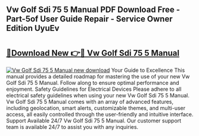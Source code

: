 ## Vw Golf Sdi 75 5 Manual PDF Download Free - Part-5of User Guide Repair - Service Owner Edition UyuEv

# <h2><a href="http://bc96205.oget.top/?id=Vw+Golf+Sdi+75+5+Manual">🔗Download New 👉🔴 Vw Golf Sdi 75 5 Manual</a></h2>

[![Vw Golf Sdi 75 5 Manual new download](https://i.imgur.com/5g1atiW.png)](http://bc96205.oget.top/?id=Vw+Golf+Sdi+75+5+Manual)
Your Guide to Excellence This manual provides a detailed roadmap for mastering the use of your new Vw Golf Sdi 75 5 Manual. Follow along to ensure optimal performance and enjoyment. Safety Guidelines for Electrical Devices Please adhere to all electrical safety guidelines when using your new Vw Golf Sdi 75 5 Manual. Vw Golf Sdi 75 5 Manual comes with an array of advanced features, including geolocation, smart alerts, customizable themes, and multi-user access, all easily controlled through the user-friendly and intuitive interface. Support Available 24/7 Vw Golf Sdi 75 5 Manual. Our customer support team is available 24/7 to assist you with any inquiries.
